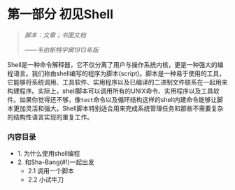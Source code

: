 # 第一部分 初见Shell

> *脚本：文章；书面文档*
> 
> *——韦伯斯特字典1913年版*

Shell是一种命令解释器，它不仅分离了用户与操作系统内核，更是一种强大的编程语言。我们称由shell编写的程序为脚本(script)。脚本是一种易于使用的工具，它能够将系统调用、工具软件、实用程序以及已编译的二进制文件联系在一起用来构建程序。实际上，shell脚本可以调用所有的UNIX命令、实用程序以及工具软件。如果你觉得还不够，像`test`命令以及循环结构这样的shell内建命令能够让脚本更加灵活和强大。Shell脚本特别适合用来完成系统管理任务和那些不需要复杂的结构性语言实现的重复工作。

### 内容目录
- 1\. 为什么使用shell编程
- 2\. 和Sha-Bang(#!)一起出发
	- 2.1 调用一个脚本
	- 2.2 小试牛刀